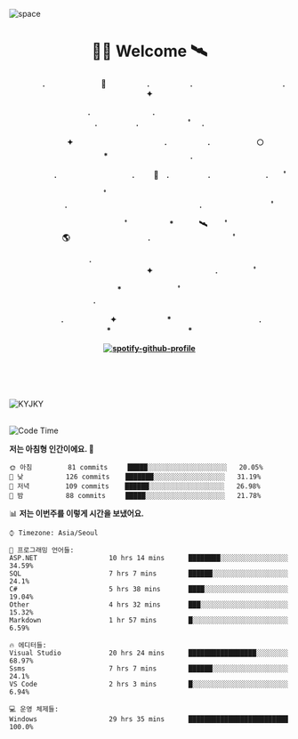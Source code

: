 ![space](https://user-images.githubusercontent.com/93513959/153272999-db6423b1-a80f-4b72-bf4c-7be2c9d6d328.png)



<h1 align="center">👨‍🚀 Welcome  🛰︎</h1>
<h4 align='center'>
<p align="center">　　　　.　　　　　　  　🌠　　　   　. 　　　　　.　　　　　　　　　　　  . 　　　 　       ✦     </p>
<p align="center">.　　　　　　　　.　　  　　　　  　 　　　　　　　　　　　.　　　　　.　　　　   　 ﾟ             　.        </p>
<p align="center">　　　　✦　　　　　  　　　　    　. 　　　　　.　　　　　　🌕　*　　　　　　　　　　  . 　　　 　            </p>
<p align="center">　　  　         　　. 　　　　   　 　　　.     　   　🚀　.　　　　　.　　　   　　　 .             　 ﾟ   </p>
<p align="center">　　ﾟ　　　　　　　　  　　　　   　 　　　　.　　　　　　　　　　　　　　　　　.   　　　            　  　　　ﾟ</p>
<p align="center"> 　　　　　　　ﾟ　　　 　　*　　   🛰︎　 　ﾟ　　　　🌎　　　　　　　　　　.　　　　　　　   　　  ﾟ          　   </p>
<p align="center">.　　　　　　　　　　  　　　　   　 　　　　　　　　　　　　 ✦　　　　　　　　.　   　　             ﾟ　  　　   </p>
<p align="center">　　　*　　　　　　  　ﾟ　　   　 　　　　.　　　　　　　　　　　　　　　　   　　            　  　　            </p>
<p align="center">　　　.　　　　　　✦  　　　　　   *　 　　　　　　　　　　.　　　　　　　*　　　　　   　              　  　*　  </p>

[![spotify-github-profile](https://spotify-github-profile.vercel.app/api/view?uid=316vepr7x7ia45xvcuqyysvtmpfe&cover_image=true&theme=novatorem&bar_color=37bac3&bar_color_cover=false)](https://spotify-github-profile.vercel.app/api/view?uid=316vepr7x7ia45xvcuqyysvtmpfe&redirect=true)

</h4>

<br>
<br>
<br>

<p align="left"><img src="https://github-readme-stats.vercel.app/api/top-langs?username=KYJKY&show_icons=true&locale=en&layout=compact&theme=radical" alt="KYJKY" />
<!--<img src="https://github-readme-stats.vercel.app/api?username=KYJKY&show_icons=true&locale=en&theme=radical" alt="KYJKY" />--> <br><br></p>

<!--START_SECTION:waka-->
![Code Time](http://img.shields.io/badge/Code%20Time-657%20hrs%2023%20mins-blue)

**저는 아침형 인간이에요. 🐤** 

```text
🌞 아침         81 commits     █████░░░░░░░░░░░░░░░░░░░░   20.05% 
🌆 낮　         126 commits    ███████░░░░░░░░░░░░░░░░░░   31.19% 
🌃 저녁         109 commits    ██████░░░░░░░░░░░░░░░░░░░   26.98% 
🌙 밤　         88 commits     █████░░░░░░░░░░░░░░░░░░░░   21.78%

```


📊 **저는 이번주를 이렇게 시간을 보냈어요.** 

```text
⌚︎ Timezone: Asia/Seoul

💬 프로그래밍 언어들: 
ASP.NET                  10 hrs 14 mins      ████████░░░░░░░░░░░░░░░░░   34.59% 
SQL                      7 hrs 7 mins        ██████░░░░░░░░░░░░░░░░░░░   24.1% 
C#                       5 hrs 38 mins       ████░░░░░░░░░░░░░░░░░░░░░   19.04% 
Other                    4 hrs 32 mins       ███░░░░░░░░░░░░░░░░░░░░░░   15.32% 
Markdown                 1 hr 57 mins        █░░░░░░░░░░░░░░░░░░░░░░░░   6.59%

🔥 에디터들: 
Visual Studio            20 hrs 24 mins      █████████████████░░░░░░░░   68.97% 
Ssms                     7 hrs 7 mins        ██████░░░░░░░░░░░░░░░░░░░   24.1% 
VS Code                  2 hrs 3 mins        █░░░░░░░░░░░░░░░░░░░░░░░░   6.94%

💻 운영 체제들: 
Windows                  29 hrs 35 mins      █████████████████████████   100.0%

```


<!--END_SECTION:waka-->

